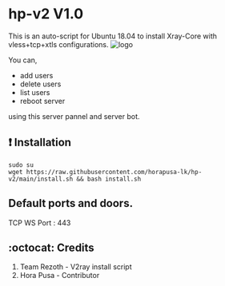 # hp-v2 V1.0
This is an auto-script for Ubuntu 18.04 to install Xray-Core with vless+tcp+xtls configurations.
![logo](https://telegra.ph/file/1b7cc871ebd3d5399f998.png)

You can,
* add users
* delete users
* list users
* reboot server

using this server pannel and server bot.

## :heavy_exclamation_mark: Installation
```
sudo su 
wget https://raw.githubusercontent.com/horapusa-lk/hp-v2/main/install.sh && bash install.sh
```

## Default ports and doors.

TCP WS Port : 443

## :octocat: Credits

1. Team Rezoth - V2ray install script
2. Hora Pusa - Contributor
